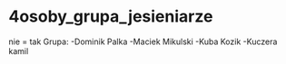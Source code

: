# 4osoby_grupa_jesieniarze
nie = tak
Grupa:
-Dominik Palka
-Maciek Mikulski
-Kuba Kozik
-Kuczera kamil
